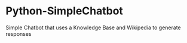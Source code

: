 # Python-SimpleChatbot
Simple Chatbot that uses a Knowledge Base and Wikipedia to generate responses
